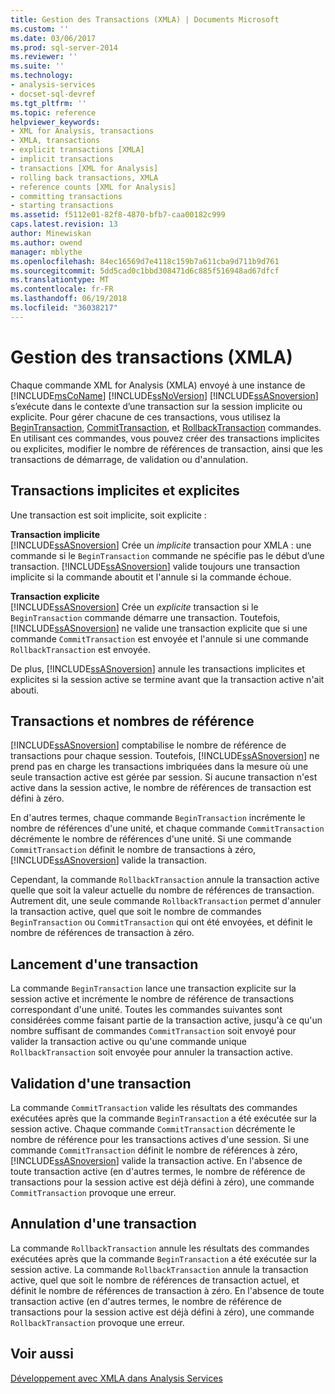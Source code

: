 ```yaml
---
title: Gestion des Transactions (XMLA) | Documents Microsoft
ms.custom: ''
ms.date: 03/06/2017
ms.prod: sql-server-2014
ms.reviewer: ''
ms.suite: ''
ms.technology:
- analysis-services
- docset-sql-devref
ms.tgt_pltfrm: ''
ms.topic: reference
helpviewer_keywords:
- XML for Analysis, transactions
- XMLA, transactions
- explicit transactions [XMLA]
- implicit transactions
- transactions [XML for Analysis]
- rolling back transactions, XMLA
- reference counts [XML for Analysis]
- committing transactions
- starting transactions
ms.assetid: f5112e01-82f8-4870-bfb7-caa00182c999
caps.latest.revision: 13
author: Minewiskan
ms.author: owend
manager: mblythe
ms.openlocfilehash: 84ec16569d7e4118c159b7a611cba9d711b9d761
ms.sourcegitcommit: 5dd5cad0c1bbd308471d6c885f516948ad67dfcf
ms.translationtype: MT
ms.contentlocale: fr-FR
ms.lasthandoff: 06/19/2018
ms.locfileid: "36038217"
---
```

# <a name="managing-transactions-xmla"></a>Gestion des transactions (XMLA)
  Chaque commande XML for Analysis (XMLA) envoyé à une instance de [!INCLUDE[msCoName](../../includes/msconame-md.md)] [!INCLUDE[ssNoVersion](../../includes/ssnoversion-md.md)] [!INCLUDE[ssASnoversion](../../includes/ssasnoversion-md.md)] s’exécute dans le contexte d’une transaction sur la session implicite ou explicite. Pour gérer chacune de ces transactions, vous utilisez la [BeginTransaction](../xmla/xml-elements-commands/begintransaction-element-xmla.md), [CommitTransaction](../xmla/xml-elements-commands/committransaction-element-xmla.md), et [RollbackTransaction](../xmla/xml-elements-commands/rollbacktransaction-element-xmla.md) commandes. En utilisant ces commandes, vous pouvez créer des transactions implicites ou explicites, modifier le nombre de références de transaction, ainsi que les transactions de démarrage, de validation ou d'annulation.  
  
## <a name="implicit-and-explicit-transactions"></a>Transactions implicites et explicites  
 Une transaction est soit implicite, soit explicite :  
  
 **Transaction implicite**  
 [!INCLUDE[ssASnoversion](../../includes/ssasnoversion-md.md)] Crée un *implicite* transaction pour XMLA : une commande si le `BeginTransaction` commande ne spécifie pas le début d’une transaction. [!INCLUDE[ssASnoversion](../../includes/ssasnoversion-md.md)] valide toujours une transaction implicite si la commande aboutit et l'annule si la commande échoue.  
  
 **Transaction explicite**  
 [!INCLUDE[ssASnoversion](../../includes/ssasnoversion-md.md)] Crée un *explicite* transaction si le `BeginTransaction` commande démarre une transaction. Toutefois, [!INCLUDE[ssASnoversion](../../includes/ssasnoversion-md.md)] ne valide une transaction explicite que si une commande `CommitTransaction` est envoyée et l'annule si une commande `RollbackTransaction` est envoyée.  
  
 De plus, [!INCLUDE[ssASnoversion](../../includes/ssasnoversion-md.md)] annule les transactions implicites et explicites si la session active se termine avant que la transaction active n'ait abouti.  
  
## <a name="transactions-and-reference-counts"></a>Transactions et nombres de référence  
 [!INCLUDE[ssASnoversion](../../includes/ssasnoversion-md.md)] comptabilise le nombre de référence de transactions pour chaque session. Toutefois, [!INCLUDE[ssASnoversion](../../includes/ssasnoversion-md.md)] ne prend pas en charge les transactions imbriquées dans la mesure où une seule transaction active est gérée par session. Si aucune transaction n'est active dans la session active, le nombre de références de transaction est défini à zéro.  
  
 En d'autres termes, chaque commande `BeginTransaction` incrémente le nombre de références d'une unité, et chaque commande `CommitTransaction` décrémente le nombre de références d'une unité. Si une commande `CommitTransaction` définit le nombre de transactions à zéro, [!INCLUDE[ssASnoversion](../../includes/ssasnoversion-md.md)] valide la transaction.  
  
 Cependant, la commande `RollbackTransaction` annule la transaction active quelle que soit la valeur actuelle du nombre de références de transaction. Autrement dit, une seule commande `RollbackTransaction` permet d'annuler la transaction active, quel que soit le nombre de commandes `BeginTransaction` ou `CommitTransaction` qui ont été envoyées, et définit le nombre de références de transaction à zéro.  
  
## <a name="beginning-a-transaction"></a>Lancement d'une transaction  
 La commande `BeginTransaction` lance une transaction explicite sur la session active et incrémente le nombre de référence de transactions correspondant d'une unité. Toutes les commandes suivantes sont considérées comme faisant partie de la transaction active, jusqu'à ce qu'un nombre suffisant de commandes `CommitTransaction` soit envoyé pour valider la transaction active ou qu'une commande unique `RollbackTransaction` soit envoyée pour annuler la transaction active.  
  
## <a name="committing-a-transaction"></a>Validation d'une transaction  
 La commande `CommitTransaction` valide les résultats des commandes exécutées après que la commande `BeginTransaction` a été exécutée sur la session active. Chaque commande `CommitTransaction` décrémente le nombre de référence pour les transactions actives d'une session. Si une commande `CommitTransaction` définit le nombre de références à zéro, [!INCLUDE[ssASnoversion](../../includes/ssasnoversion-md.md)] valide la transaction active. En l'absence de toute transaction active (en d'autres termes, le nombre de référence de transactions pour la session active est déjà défini à zéro), une commande `CommitTransaction` provoque une erreur.  
  
## <a name="rolling-back-a-transaction"></a>Annulation d'une transaction  
 La commande `RollbackTransaction` annule les résultats des commandes exécutées après que la commande `BeginTransaction` a été exécutée sur la session active. La commande `RollbackTransaction` annule la transaction active, quel que soit le nombre de références de transaction actuel, et définit le nombre de références de transaction à zéro. En l'absence de toute transaction active (en d'autres termes, le nombre de référence de transactions pour la session active est déjà défini à zéro), une commande `RollbackTransaction` provoque une erreur.  
  
## <a name="see-also"></a>Voir aussi  
 [Développement avec XMLA dans Analysis Services](developing-with-xmla-in-analysis-services.md)  
  
  